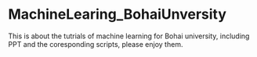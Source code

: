 # MachineLearing_BohaiUnversity

This is about the tutrials of machine learning for Bohai university, including PPT and the coresponding scripts, please enjoy them.
